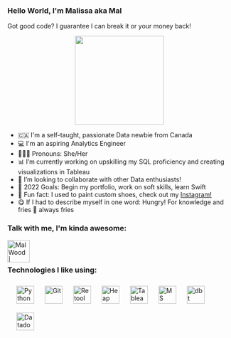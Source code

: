 ### Hello World, I'm Malissa aka Mal
Got good code? I guarantee I can break it or your money back!
<p align="center">
<img src="https://c.tenor.com/ShzdJcrguswAAAAC/burn-elmo.gif" width="200"/>
</p>

- 🇨🇦  I'm a self-taught, passionate Data newbie from Canada
- 💻  I'm an aspiring Analytics Engineer
- 👩🏼‍💻  Pronouns: She/Her
- 📊  I’m currently working on upskilling my SQL proficiency and creating visualizations in Tableau
- 🧠  I’m looking to collaborate with other Data enthusiasts! 
- 🥅  2022 Goals: Begin my portfolio, work on soft skills, learn Swift
- 🎨  Fun fact: I used to paint custom shoes, check out my [Instagram!](https://www.instagram.com/malwearcustoms/)
- 😋  If I had to describe myself in one word: Hungry! For knowledge and fries 🍟 always fries

### Talk with me, I'm kinda awesome: 
[<img align="left" alt="Mal Wood | LinkedIn" width="50px" src="https://img.icons8.com/cute-clipart/64/000000/linkedin.png" />][linkedin]

<br />
<br />

### Technologies I like using:
<p align="left"
<img src="https://img.icons8.com/color/48/000000/sql.png" alt="SQL" height="40" style="vertical-align:top; margin:10px">
<img src="https://img.icons8.com/color-glass/48/000000/python.png" alt="Python" height="40" style="vertical-align:top; margin:10px">
<img src="https://img.icons8.com/nolan/48/git.png" alt="Git" height="40" style="vertical-align:top; margin:10px">
<img src="https://pbs.twimg.com/profile_images/1352777057311223808/QxBjImFN_400x400.jpg" alt="Retool" height="40" style="vertical-align:top; margin:10px">
<img src="https://pbs.twimg.com/profile_images/1413541512156127237/it78zsZF_400x400.jpg" alt="Heap Analytics" height="40" style="vertical-align:top; margin:10px">
<img src="https://img.icons8.com/color/48/000000/tableau-software.png" alt="Tableau" height="40" style="vertical-align:top; margin:10px">
<img src="https://img.icons8.com/nolan/48/ms-excel.png" alt="MS Excel" height="40" style="vertical-align:top; margin:10px">
<img src ="https://avatars.githubusercontent.com/u/18339788?s=200&v=4" alt="dbt" height="40" style="vertical-align:top; margin:10px">
<img src="https://pbs.twimg.com/profile_images/1423383914417049603/e2-7_Rw9_400x400.jpg" alt="Datadog" height="40" style="vertical-align:top; margin:10px">
</p>

[linkedin]: https://www.linkedin.com/in/malissa-wood-7413021b5/
